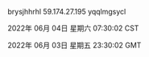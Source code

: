 brysjhhrhl 59.174.27.195 yqqlmgsycl

2022年 06月 04日 星期六 07:30:02 CST

2022年 06月 03日 星期五 23:30:02 GMT

